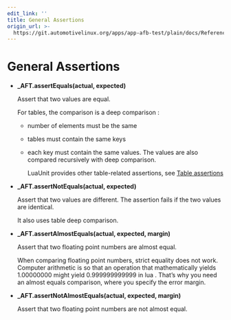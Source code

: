 ```yaml
---
edit_link: ''
title: General Assertions
origin_url: >-
  https://git.automotivelinux.org/apps/app-afb-test/plain/docs/Reference/LuaUnitAssertionFunctions/0_GeneralAssertions.md?h=icefish
---
```


<!-- WARNING: This file is generated by fetch_docs.js using /home/boron/Documents/AGL/docs-webtemplate/site/_data/tocs/apis_services/icefish/app-afb-test-developer-guides-api-services-book.yml -->

# General Assertions

* **_AFT.assertEquals(actual, expected)**

    Assert that two values are equal.

    For tables, the comparison is a deep comparison :

  * number of elements must be the same
  * tables must contain the same keys
  * each key must contain the same values. The values are also compared recursively with deep comparison.

    LuaUnit provides other table-related assertions, see [Table assertions](http://luaunit.readthedocs.io/en/luaunit_v3_2_1/#assert-table)

* **_AFT.assertNotEquals(actual, expected)**

    Assert that two values are different. The assertion fails if the two values are identical.

    It also uses table deep comparison.

* **_AFT.assertAlmostEquals(actual, expected, margin)**

    Assert that two floating point numbers are almost equal.

    When comparing floating point numbers, strict equality does not work.
    Computer arithmetic is so that an operation that mathematically yields
    1.00000000 might yield 0.999999999999 in lua . That’s why you need an
    almost equals comparison, where you specify the error margin.

* **_AFT.assertNotAlmostEquals(actual, expected, margin)**

    Assert that two floating point numbers are not almost equal.